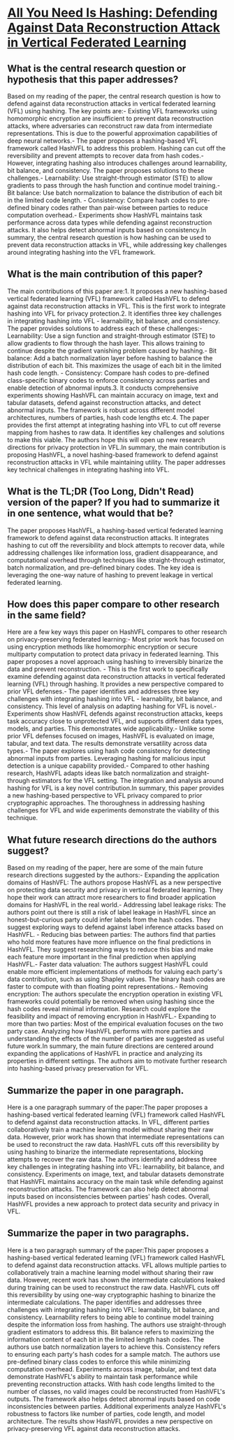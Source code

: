 # [All You Need Is Hashing: Defending Against Data Reconstruction Attack in   Vertical Federated Learning](https://arxiv.org/abs/2212.00325)

## What is the central research question or hypothesis that this paper addresses?

Based on my reading of the paper, the central research question is how to defend against data reconstruction attacks in vertical federated learning (VFL) using hashing. The key points are:- Existing VFL frameworks using homomorphic encryption are insufficient to prevent data reconstruction attacks, where adversaries can reconstruct raw data from intermediate representations. This is due to the powerful approximation capabilities of deep neural networks.- The paper proposes a hashing-based VFL framework called HashVFL to address this problem. Hashing can cut off the reversibility and prevent attempts to recover data from hash codes.- However, integrating hashing also introduces challenges around learnability, bit balance, and consistency. The paper proposes solutions to these challenges.- Learnability: Use straight-through estimator (STE) to allow gradients to pass through the hash function and continue model training.- Bit balance: Use batch normalization to balance the distribution of each bit in the limited code length. - Consistency: Compare hash codes to pre-defined binary codes rather than pair-wise between parties to reduce computation overhead.- Experiments show HashVFL maintains task performance across data types while defending against reconstruction attacks. It also helps detect abnormal inputs based on consistency.In summary, the central research question is how hashing can be used to prevent data reconstruction attacks in VFL, while addressing key challenges around integrating hashing into the VFL framework.


## What is the main contribution of this paper?

The main contributions of this paper are:1. It proposes a new hashing-based vertical federated learning (VFL) framework called HashVFL to defend against data reconstruction attacks in VFL. This is the first work to integrate hashing into VFL for privacy protection.2. It identifies three key challenges in integrating hashing into VFL - learnability, bit balance, and consistency. The paper provides solutions to address each of these challenges:- Learnability: Use a sign function and straight-through estimator (STE) to allow gradients to flow through the hash layer. This allows training to continue despite the gradient vanishing problem caused by hashing.- Bit balance: Add a batch normalization layer before hashing to balance the distribution of each bit. This maximizes the usage of each bit in the limited hash code length. - Consistency: Compare hash codes to pre-defined class-specific binary codes to enforce consistency across parties and enable detection of abnormal inputs.3. It conducts comprehensive experiments showing HashVFL can maintain accuracy on image, text and tabular datasets, defend against reconstruction attacks, and detect abnormal inputs. The framework is robust across different model architectures, numbers of parties, hash code lengths etc.4. The paper provides the first attempt at integrating hashing into VFL to cut off reverse mapping from hashes to raw data. It identifies key challenges and solutions to make this viable. The authors hope this will open up new research directions for privacy protection in VFL.In summary, the main contribution is proposing HashVFL, a novel hashing-based framework to defend against reconstruction attacks in VFL while maintaining utility. The paper addresses key technical challenges in integrating hashing into VFL.


## What is the TL;DR (Too Long, Didn't Read) version of the paper? If you had to summarize it in one sentence, what would that be?

The paper proposes HashVFL, a hashing-based vertical federated learning framework to defend against data reconstruction attacks. It integrates hashing to cut off the reversibility and block attempts to recover data, while addressing challenges like information loss, gradient disappearance, and computational overhead through techniques like straight-through estimator, batch normalization, and pre-defined binary codes. The key idea is leveraging the one-way nature of hashing to prevent leakage in vertical federated learning.


## How does this paper compare to other research in the same field?

Here are a few key ways this paper on HashVFL compares to other research on privacy-preserving federated learning:- Most prior work has focused on using encryption methods like homomorphic encryption or secure multiparty computation to protect data privacy in federated learning. This paper proposes a novel approach using hashing to irreversibly binarize the data and prevent reconstruction. - This is the first work to specifically examine defending against data reconstruction attacks in vertical federated learning (VFL) through hashing. It provides a new perspective compared to prior VFL defenses.- The paper identifies and addresses three key challenges with integrating hashing into VFL - learnability, bit balance, and consistency. This level of analysis on adapting hashing for VFL is novel.- Experiments show HashVFL defends against reconstruction attacks, keeps task accuracy close to unprotected VFL, and supports different data types, models, and parties. This demonstrates wide applicability.- Unlike some prior VFL defenses focused on images, HashVFL is evaluated on image, tabular, and text data. The results demonstrate versatility across data types.- The paper explores using hash code consistency for detecting abnormal inputs from parties. Leveraging hashing for malicious input detection is a unique capability provided.- Compared to other hashing research, HashVFL adapts ideas like batch normalization and straight-through estimators for the VFL setting. The integration and analysis around hashing for VFL is a key novel contribution.In summary, this paper provides a new hashing-based perspective to VFL privacy compared to prior cryptographic approaches. The thoroughness in addressing hashing challenges for VFL and wide experiments demonstrate the viability of this technique.


## What future research directions do the authors suggest?

Based on my reading of the paper, here are some of the main future research directions suggested by the authors:- Expanding the application domains of HashVFL: The authors propose HashVFL as a new perspective on protecting data security and privacy in vertical federated learning. They hope their work can attract more researchers to find broader application domains for HashVFL in the real world.- Addressing label leakage risks: The authors point out there is still a risk of label leakage in HashVFL since an honest-but-curious party could infer labels from the hash codes. They suggest exploring ways to defend against label inference attacks based on HashVFL. - Reducing bias between parties: The authors find that parties who hold more features have more influence on the final predictions in HashVFL. They suggest researching ways to reduce this bias and make each feature more important in the final prediction when applying HashVFL.- Faster data valuation: The authors suggest HashVFL could enable more efficient implementations of methods for valuing each party's data contribution, such as using Shapley values. The binary hash codes are faster to compute with than floating point representations.- Removing encryption: The authors speculate the encryption operation in existing VFL frameworks could potentially be removed when using hashing since the hash codes reveal minimal information. Research could explore the feasibility and impact of removing encryption in HashVFL.- Expanding to more than two parties: Most of the empirical evaluation focuses on the two party case. Analyzing how HashVFL performs with more parties and understanding the effects of the number of parties are suggested as useful future work.In summary, the main future directions are centered around expanding the applications of HashVFL in practice and analyzing its properties in different settings. The authors aim to motivate further research into hashing-based privacy preservation for VFL.


## Summarize the paper in one paragraph.

Here is a one paragraph summary of the paper:The paper proposes a hashing-based vertical federated learning (VFL) framework called HashVFL to defend against data reconstruction attacks. In VFL, different parties collaboratively train a machine learning model without sharing their raw data. However, prior work has shown that intermediate representations can be used to reconstruct the raw data. HashVFL cuts off this reversibility by using hashing to binarize the intermediate representations, blocking attempts to recover the raw data. The authors identify and address three key challenges in integrating hashing into VFL: learnability, bit balance, and consistency. Experiments on image, text, and tabular datasets demonstrate that HashVFL maintains accuracy on the main task while defending against reconstruction attacks. The framework can also help detect abnormal inputs based on inconsistencies between parties' hash codes. Overall, HashVFL provides a new approach to protect data security and privacy in VFL.


## Summarize the paper in two paragraphs.

Here is a two paragraph summary of the paper:This paper proposes a hashing-based vertical federated learning (VFL) framework called HashVFL to defend against data reconstruction attacks. VFL allows multiple parties to collaboratively train a machine learning model without sharing their raw data. However, recent work has shown the intermediate calculations leaked during training can be used to reconstruct the raw data. HashVFL cuts off this reversibility by using one-way cryptographic hashing to binarize the intermediate calculations. The paper identifies and addresses three challenges with integrating hashing into VFL: learnability, bit balance, and consistency. Learnability refers to being able to continue model training despite the information loss from hashing. The authors use straight-through gradient estimators to address this. Bit balance refers to maximizing the information content of each bit in the limited length hash codes. The authors use batch normalization layers to achieve this. Consistency refers to ensuring each party's hash codes for a sample match. The authors use pre-defined binary class codes to enforce this while minimizing computation overhead. Experiments across image, tabular, and text data demonstrate HashVFL's ability to maintain task performance while preventing reconstruction attacks. With hash code lengths limited to the number of classes, no valid images could be reconstructed from HashVFL's outputs. The framework also helps detect abnormal inputs based on code inconsistencies between parties. Additional experiments analyze HashVFL's robustness to factors like number of parties, code length, and model architecture. The results show HashVFL provides a new perspective on privacy-preserving VFL against data reconstruction attacks.
